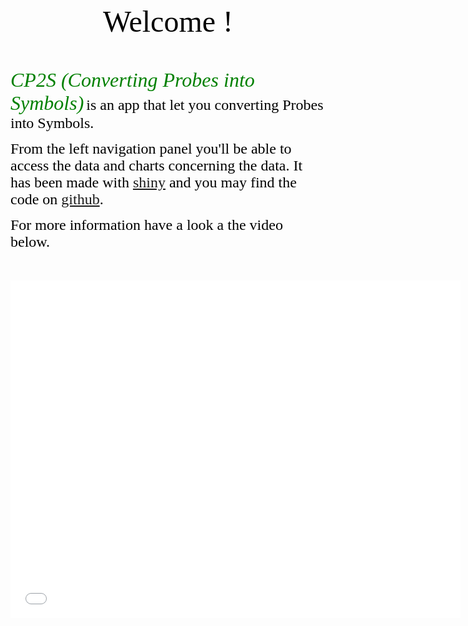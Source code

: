 <center><font face="Noteworthy" color=black size=12>Welcome !</font></center>
<br><br>

<i><font face="Times New Roman" color=green size=6>CP2S (Converting Probes into Symbols)</font></i> <font face="仿宋" color=black size=5.5>is an app that let you converting Probes into Symbols. </font>

<font face="仿宋" color=black size=5.5>From the left navigation panel you'll be able to access the data and charts concerning the data. It has been made with [shiny](https://shiny.rstudio.com/) and you may find the code on [github](https://github.com/xiayh17). </font>

<font face="仿宋" color=black size=5.5>For more information have a look a the video below.</font>
<br><br><br>

<iframe style = "display: block; margin: auto;" width="720" height="540" position="left" src="//player.bilibili.com/player.html?aid=26731585&bvid=BV1is411H7Hq&cid=45980576&page=5" scrolling="no" border="0" frameborder="no" framespacing="0" allowfullscreen="true"> </iframe>

